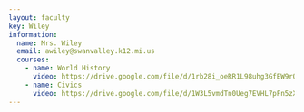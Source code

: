 ```yaml
---
layout: faculty
key: Wiley
information:
  name: Mrs. Wiley
  email: awiley@swanvalley.k12.mi.us
  courses:
    - name: World History
      video: https://drive.google.com/file/d/1rb28i_oeRR1L98uhg3GfEW9rQxfS7rFE/preview
    - name: Civics
      video: https://drive.google.com/file/d/1W3L5vmdTn0Ueg7EVHL7pFn5zXcOteWOv/preview
---
```

